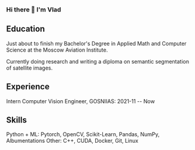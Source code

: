 ### Hi there 👋 I'm Vlad

## Education
Just about to finish my Bachelor's Degree in Applied Math and Computer Science at the Moscow Aviation Institute.

Currently doing research and writing a diploma on semantic segmentation of satellite images.

## Experience
Intern Computer Vision Engineer, GOSNIIAS: 2021-11 -- Now

## Skills
Python + ML: Pytorch, OpenCV, Scikit-Learn, Pandas, NumPy, Albumentations
Other: C++, CUDA, Docker, Git, Linux
